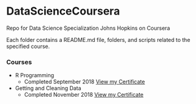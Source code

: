 # DataScienceCoursera
Repo for Data Science Specialization Johns Hopkins on Coursera 

Each folder contains a README.md file, folders, and scripts related to the specified course. 

### Courses
* R Programming  
  + Completed September 2018 [View my Certificate](https://www.coursera.org/account/accomplishments/certificate/KXFXRASCCHW2)
* Getting and Cleaning Data  
  + Completed November 2018 [View my Certificate](https://www.coursera.org/account/accomplishments/certificate/GJS8GBKTXQQ5)
